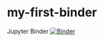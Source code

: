 # my-first-binder
Jupyter Binder
[![Binder](https://mybinder.org/badge_logo.svg)](https://mybinder.org/v2/gh/pauljosephhebert/my-first-binder/HEAD)
